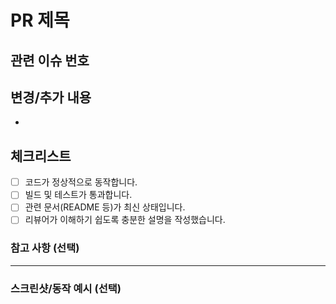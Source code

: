 # PR 제목

<!-- 간결하고 명확하게 변경사항을 요약해 주세요. -->

## 관련 이슈 번호

<!-- 예시: Closes #123 -->

## 변경/추가 내용

-

## 체크리스트

- [ ] 코드가 정상적으로 동작합니다.
- [ ] 빌드 및 테스트가 통과합니다.
- [ ] 관련 문서(README 등)가 최신 상태입니다.
- [ ] 리뷰어가 이해하기 쉽도록 충분한 설명을 작성했습니다.

### 참고 사항 (선택)

<!-- 추가적으로 리뷰어가 참고해야 할 사항이 있다면 작성해 주세요. -->

---

### 스크린샷/동작 예시 (선택)

<!-- UI 변경이 있다면 스크린샷이나 동작 예시를 첨부해 주세요. -->
